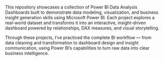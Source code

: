 This repository showcases a collection of Power BI Data Analysis Dashboards built to demonstrate data modeling, visualization, and business insight generation skills using Microsoft Power BI.
Each project explores a real-world dataset and transforms it into an interactive, insight-driven dashboard powered by relationships, DAX measures, and visual storytelling.

Through these projects, I’ve practiced the complete BI workflow — from data cleaning and transformation to dashboard design and insight communication, using Power BI’s capabilities to turn raw data into clear business intelligence.
